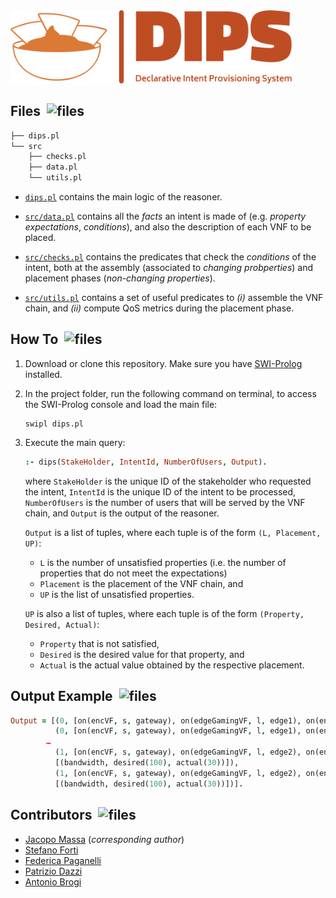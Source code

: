 <picture>
    <source media="(prefers-color-scheme: dark)" srcset="img/logo-dark.png"><img width=450 alt="dips-logo" src="img/logo.png"/>
</picture>

## Files &nbsp;<picture><source media="(prefers-color-scheme: dark)" srcset="https://cdn-icons-png.flaticon.com/512/2822/2822755.png"><img width="20" height="20" alt="files" src="https://cdn-icons-png.flaticon.com/512/2822/2822584.png"/>
</picture>

```bash
├── dips.pl
└── src
    ├── checks.pl
    ├── data.pl
    └── utils.pl
```

 - [`dips.pl`](dips.pl) contains the main logic of the reasoner.

 - [`src/data.pl`](src/data.pl) contains all the _facts_ an intent is made of (e.g. _property expectations_, _conditions_), and also the description of each VNF to be placed.

 - [`src/checks.pl`](src/checks.pl) contains the predicates that check the _conditions_ of the intent, both at the assembly (associated to _changing probperties_) and placement phases (_non-changing properties_).

 - [`src/utils.pl`](src/utils.pl) contains a set of useful predicates to _(i)_ assemble the VNF chain, and _(ii)_ compute QoS metrics during the placement phase.


 ## How To &nbsp;<picture><source media="(prefers-color-scheme: dark)" srcset="https://cdn-icons-png.flaticon.com/512/2666/2666505.png"><img width="20" height="20" alt="files" src="https://cdn-icons-png.flaticon.com/512/2666/2666469.png">
</picture>

1. Download or clone this repository. Make sure you have [SWI-Prolog](https://www.swi-prolog.org/download/stable) installed.

2. In the project folder, run the following command on terminal, to access the SWI-Prolog console and load the main file:
    ```console 
    swipl dips.pl
    ```

3. Execute the main query:
    ```prolog
    :- dips(StakeHolder, IntentId, NumberOfUsers, Output).
    ```

    where `StakeHolder` is the unique ID of the stakeholder who requested the intent, `IntentId` is the unique ID of the intent to be processed, `NumberOfUsers` is the number of users that will be served by the VNF chain, and `Output` is the output of the reasoner.

    `Output` is a list of tuples, where each tuple is of the form `(L, Placement, UP)`:
    - `L` is the number of unsatisfied properties (i.e. the number of properties that do not meet the expectations) 
    - `Placement` is the placement of the VNF chain, and
    - `UP` is the list of unsatisfied properties.

    `UP` is also a list of tuples, where each tuple is of the form `(Property, Desired, Actual)`: 
    - `Property` that is not satisfied, 
    - `Desired` is the desired value for that property, and
    - `Actual` is the actual value obtained by the respective placement.

## Output Example &nbsp;<picture><source media="(prefers-color-scheme: dark)" srcset="https://cdn-icons-png.flaticon.com/512/3488/3488340.png"><img width="20" height="20" alt="files" src="https://cdn-icons-png.flaticon.com/512/3488/3488804.png"></picture>

```prolog
Output = [(0, [on(encVF, s, gateway), on(edgeGamingVF, l, edge1), on(encVF, s, edge1), on(logVF, s, cloud1), on(cloudGamingVF, m, cloud1)], []), 
		  (0, [on(encVF, s, gateway), on(edgeGamingVF, l, edge1), on(encVF, s, edge1), on(logVF, s, cloud1), on(cloudGamingVF, m, cloud2)], []), 
		…
		  (1, [on(encVF, s, gateway), on(edgeGamingVF, l, edge2), on(encVF, s, gateway), on(logVF, s, cloud2), on(cloudGamingVF, m, cloud1)], 
          [(bandwidth, desired(100), actual(30))]), 
		  (1, [on(encVF, s, gateway), on(edgeGamingVF, l, edge2), on(encVF, s, gateway), on(logVF, s, cloud2), on(cloudGamingVF, m, cloud2)], 
          [(bandwidth, desired(100), actual(30))])].
```

## Contributors &nbsp;<picture><source media="(prefers-color-scheme: dark)" srcset="https://cdn-icons-png.flaticon.com/512/3369/3369157.png"><img width="20" height="20" alt="files" src="https://cdn-icons-png.flaticon.com/512/3369/3369137.png"></picture>

 - [Jacopo Massa](https://pages.di.unipi.it/massa) (_corresponding author_)
 - [Stefano Forti](http://pages.di.unipi.it/forti)
 - [Federica Paganelli](http://pages.di.unipi.it/paganelli)
 - [Patrizio Dazzi](http://pages.di.unipi.it/dazzi)
 - [Antonio Brogi](http://pages.di.unipi.it/brogi)



